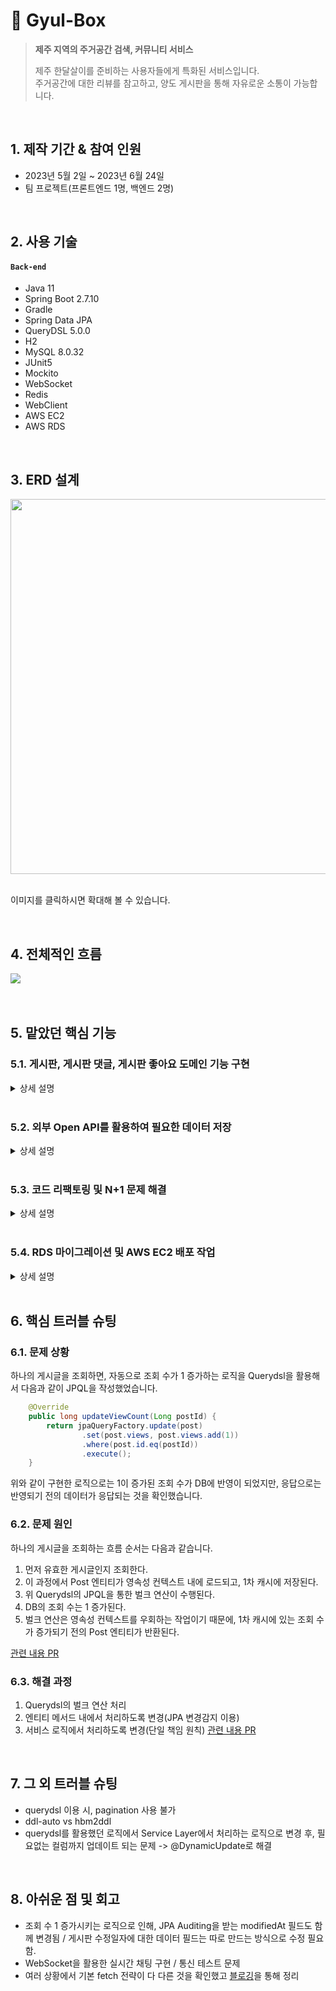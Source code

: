 # 🍊 Gyul-Box
><b>제주 지역의 주거공간 검색, 커뮤니티 서비스</b>
>
>제주 한달살이를 준비하는 사용자들에게 특화된 서비스입니다.   
>주거공간에 대한 리뷰를 참고하고, 양도 게시판을 통해 자유로운 소통이 가능합니다.

</br>

## 1. 제작 기간 & 참여 인원
- 2023년 5월 2일 ~ 2023년 6월 24일
- 팀 프로젝트(프론트엔드 1명, 백엔드 2명)

</br>

## 2. 사용 기술
#### `Back-end`
  - Java 11
  - Spring Boot 2.7.10
  - Gradle
  - Spring Data JPA
  - QueryDSL 5.0.0
  - H2
  - MySQL 8.0.32
  - JUnit5
  - Mockito
  - WebSocket
  - Redis
  - WebClient
  - AWS EC2
  - AWS RDS

</br>

## 3. ERD 설계
<img src="https://github.com/bangjaeyoung/gyul-box/assets/80241053/71ec04c6-2c24-414f-99a1-a4dacb6de443" width=600 height=600>

</br>
</br>

이미지를 클릭하시면 확대해 볼 수 있습니다.

</br>

## 4. 전체적인 흐름
<img src="https://github.com/bangjaeyoung/gyul-box/assets/80241053/72a29c5c-dba1-46e0-8411-5c9544181cb6">

</br>
</br>
</br>

## 5. 맡았던 핵심 기능
### 5.1. 게시판, 게시판 댓글, 게시판 좋아요 도메인 기능 구현
 
<details>
<summary>상세 설명</summary>
<div markdown="1">

#### 5.1.1. 연관 관계 그림

<img src="https://github.com/bangjaeyoung/gyul-box/assets/80241053/0e7d6ac5-a7e2-4cf6-8911-8abd2bfb2a4a">

</br>

#### 5.1.2. 내용

- 특정 게시물이 삭제될 경우, 해당 게시물의 댓글, 좋아요 데이터도 삭제되도록 구현했습니다. [코드](https://github.com/bangjaeyoung/gyul-box/blob/c6befefb8a51988d3e18a90d1e32dfbba89a22e5/server/src/main/java/jeju/oneroom/post/entity/Post.java#L49C5-L55C58)
- 게시물과 댓글이 수정, 삭제할 경우 작성한 본인만 가능하도록 처리했습니다. [코드](https://github.com/bangjaeyoung/gyul-box/blob/c6befefb8a51988d3e18a90d1e32dfbba89a22e5/server/src/main/java/jeju/oneroom/post/service/PostService.java#L38C5-L50C6)
- 게시물 조회 시, 조회 수가 1씩 증가되도록 Post 엔티티 내에 필드값 변경 메서드를 만들었습니다. [코드](https://github.com/bangjaeyoung/gyul-box/blob/c6befefb8a51988d3e18a90d1e32dfbba89a22e5/server/src/main/java/jeju/oneroom/post/service/PostService.java#L52C5-L59C6)  
- 게시글에 대한 좋아요를 2번 누를 경우, 취소되도록 기능을 구현했습니다. [코드](https://github.com/bangjaeyoung/gyul-box/blob/c6befefb8a51988d3e18a90d1e32dfbba89a22e5/server/src/main/java/jeju/oneroom/postlike/service/PostLikeService.java#L20C5-L32C6)

#### 5.1.3. 각 도메인 Service Layer 코드

- [게시판](https://github.com/bangjaeyoung/gyul-box/blob/main/server/src/main/java/jeju/oneroom/post/service/PostService.java)   
- [게시판 댓글](https://github.com/bangjaeyoung/gyul-box/blob/main/server/src/main/java/jeju/oneroom/postcomment/service/PostCommentService.java)   
- [게시판 좋아요](https://github.com/bangjaeyoung/gyul-box/blob/main/server/src/main/java/jeju/oneroom/postlike/service/PostLikeService.java)

</div>
</details>

</br>

### 5.2. 외부 Open API를 활용하여 필요한 데이터 저장

<details>
<summary>상세 설명</summary>
<div markdown="1">
  
#### 5.2.1. 사용 목적

- 지역에 따른 주거공간 데이터 필요
- 프론트단의 지도 인터페이스에 활용될 주거공간의 위도, 경도 데이터 필요

#### 5.2.2. 호출 흐름

1. 지역 코드를 파라미터로 외부 Open API를 호출합니다.   
2. 응답된 데이터는 서비스단으로 이동하여 가공됩니다.   
    - 주거공간의 타입(다가구주택, 다중주택, 공동주택, 다세대주택, 오피스텔, 단독주택)을 선별   
    - 주거공간의 위도, 경도 데이터를 위해 또 다른 외부 Open API를 호출   
    - HouseInfo 엔티티 필드에 맞는 데이터들을 뽑아내 DB에 저장
  
(외부 Open API의 호출은 모두 WebClient 라이브러리를 이용했습니다.)

#### 5.2.3. 코드
:pushpin: [OpenApiController.Java](https://github.com/bangjaeyoung/gyul-box/blob/main/server/src/main/java/jeju/oneroom/openapi/controller/OpenApiController.java)   
:pushpin: [OpenApiService.Java](https://github.com/bangjaeyoung/gyul-box/blob/main/server/src/main/java/jeju/oneroom/openapi/service/OpenApiService.java)   
:pushpin: [GeoPointService.Java](https://github.com/bangjaeyoung/gyul-box/blob/main/server/src/main/java/jeju/oneroom/openapi/service/GeoPointService.java)   

</div>
</details>

</br>

### 5.3. 코드 리팩토링 및 N+1 문제 해결

<details>
<summary>상세 설명</summary>
<div markdown="1">

#### 5.3.1 문제 상황

N+1 문제가 발생하는 여러 메서드 중 `findPostById()`의 상황입니다.   

</br>

하나의 게시글을 조회하는 과정은 다음과 같습니다. 

1. Post Id에 맞는 게시글을 DB에서 조회
2. 해당 API의 응답 데이터 중 `List<PostCommentDto.Response>`를 위해 연관된 PostComment 조회
3. `PostCommentDto.Response`의 필드 중 `UserDto.SimpleResponse`를 위해 연관된 User들 조회

</br>

여기서, 조회되는 PostComment 개수 만큼의 User를 조회하는 쿼리문이 발생하는 N+1 문제가 발생했습니다.

응답 데이터 DTO는 [코드](https://github.com/bangjaeyoung/gyul-box/blob/fcd60ab32b86c605d9d309b8b6ff413ba407a16c/server/src/main/java/jeju/oneroom/post/dto/PostDto.java#L80C5-L96C6)를 참고해주세요.

</br>

[기존 쿼리문 출력 사진]
<img src = "https://github.com/bangjaeyoung/gyul-box/assets/80241053/7cb8fe8f-2d6f-4b03-a386-ca70459e8240">

</br>

#### 5.3.2 해결

Querydsl의 Fetch Join을 활용하여, N+1이 발생하는 문제를 해결했습니다.

```Java
@Override
public Optional<Post> findPostById(long postId) {
    Post post1 = jpaQueryFactory.selectFrom(post)
        .leftJoin(post.user, user).fetchJoin()
        .leftJoin(post.houseInfo, houseInfo).fetchJoin()
        .leftJoin(post.postComments, postComment).fetchJoin()
        .leftJoin(postComment.user, user).fetchJoin()
        .where(post.id.eq(postId))
        .fetchOne();

    return Optional.ofNullable(post1);
}
```

[원본 코드](https://github.com/bangjaeyoung/gyul-box/blob/fcd60ab32b86c605d9d309b8b6ff413ba407a16c/server/src/main/java/jeju/oneroom/post/repository/PostCustomRepositoryImpl.java#L24C5-L35C6)

</br>

[개선 후 쿼리문 출력 사진]

<img src="https://github.com/bangjaeyoung/gyul-box/assets/80241053/71b3bf1f-b84c-4c37-8dcf-a3b333b6c2b3">

</br>
</br>

<b>총 쿼리문이 4+N개 호출되는 것을 1개의 쿼리문으로 줄여, DB로의 요청 부하를 줄일 수 있었습니다.</b>

</div>
</details>

</br>

### 5.4. RDS 마이그레이션 및 AWS EC2 배포 작업

<details>
<summary>상세 설명</summary>
<div markdown="1">

</br>

팀원과의 상의 후에 지역, 주거정보에 대한 데이터를 로컬 MySQL DB에 직접 넣어주었습니다.   
[openapi 디렉토리](https://github.com/bangjaeyoung/gyul-box/tree/main/server/src/main/java/jeju/oneroom/openapi)에 있는 서비스 로직들이 모두 이와 관련된 로직들입니다.   

</br>

이를 AWS RDS의 MySQL DB로 마이그레이션 작업을 거친 후, AWS EC2 서버에서 백엔드 서버를 배포했습니다.   
MySQL DB 마이그레이션 작업 과정은 다음 [블로깅](https://jaeyoungb.tistory.com/283)을 통해 확인하실 수 있습니다.   

</div>
</details>

</br>

## 6. 핵심 트러블 슈팅

### 6.1. 문제 상황

하나의 게시글을 조회하면, 자동으로 조회 수가 1 증가하는 로직을 Querydsl을 활용해서 다음과 같이 JPQL을 작성했었습니다.

```Java
    @Override
    public long updateViewCount(Long postId) {
        return jpaQueryFactory.update(post)
                .set(post.views, post.views.add(1))
                .where(post.id.eq(postId))
                .execute();
    }
```

위와 같이 구현한 로직으로는 1이 증가된 조회 수가 DB에 반영이 되었지만, 응답으로는 반영되기 전의 데이터가 응답되는 것을 확인했습니다.   

### 6.2. 문제 원인

하나의 게시글을 조회하는 흐름 순서는 다음과 같습니다.
1. 먼저 유효한 게시글인지 조회한다.
2. 이 과정에서 Post 엔티티가 영속성 컨텍스트 내에 로드되고, 1차 캐시에 저장된다.
3. 위 Querydsl의 JPQL을 통한 벌크 연산이 수행된다.
4. DB의 조회 수는 1 증가된다.
5. 벌크 연산은 영속성 컨텍스트를 우회하는 작업이기 때문에, 1차 캐시에 있는 조회 수가 증가되기 전의 Post 엔티티가 반환된다.

[관련 내용 PR](https://github.com/bangjaeyoung/gyul-box/pull/3)

### 6.3. 해결 과정
1. Querydsl의 벌크 연산 처리
2. 엔티티 메서드 내에서 처리하도록 변경(JPA 변경감지 이용)
3. 서비스 로직에서 처리하도록 변경(단일 책임 원칙) [관련 내용 PR](https://github.com/bangjaeyoung/gyul-box/pull/6)

</br>

## 7. 그 외 트러블 슈팅

- querydsl 이용 시, pagination 사용 불가
- ddl-auto vs hbm2ddl
- querydsl를 활용했던 로직에서 Service Layer에서 처리하는 로직으로 변경 후, 필요없는 컬럼까지 업데이트 되는 문제 -> @DynamicUpdate로 해결

</br>

## 8. 아쉬운 점 및 회고

- 조회 수 1 증가시키는 로직으로 인해, JPA Auditing을 받는 modifiedAt 필드도 함께 변경됨 / 게시판 수정일자에 대한 데이터 필드는 따로 만드는 방식으로 수정 필요함.
- WebSocket을 활용한 실시간 채팅 구현 / 통신 테스트 문제
- 여러 상황에서 기본 fetch 전략이 다 다른 것을 확인했고 [블로깅]()을 통해 정리
